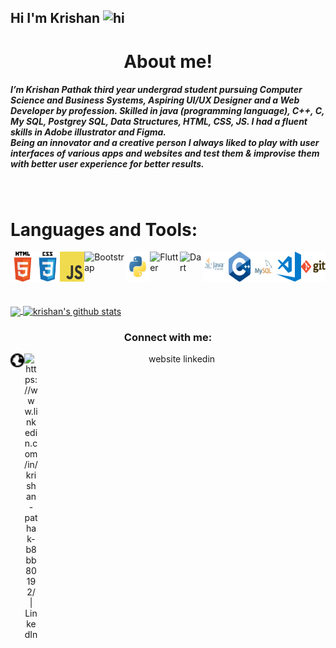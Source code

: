 ## Hi I'm Krishan <img src="https://user-images.githubusercontent.com/1303154/88677602-1635ba80-d120-11ea-84d8-d263ba5fc3c0.gif" width="28px" alt="hi">

<h1 style="text-align: center;"> About me!</h1>
<h5>I’m Krishan Pathak third year undergrad student pursuing Computer Science and Business Systems, Aspiring UI/UX Designer and a Web Developer by profession. Skilled in java (programming language), C++, C, My SQL, Postgrey SQL, Data Structures, HTML, CSS, JS. I had a fluent skills in Adobe illustrator and Figma.
  <br>
   Being an innovator and a creative person I always liked to play with user interfaces of various apps and websites and test them & improvise them with better user experience for better results.</h5>


    
    
<br><h1> **Languages and Tools:**  </h1>
<div style="display:flex;">
  <a><img height="48" src="https://raw.githubusercontent.com/github/explore/80688e429a7d4ef2fca1e82350fe8e3517d3494d/topics/html/html.png" alt="Html"></a>
  <a><img height="48" src="https://raw.githubusercontent.com/github/explore/80688e429a7d4ef2fca1e82350fe8e3517d3494d/topics/css/css.png" alt="CSS"></a>
  <a><img height="48" src="https://raw.githubusercontent.com/github/explore/80688e429a7d4ef2fca1e82350fe8e3517d3494d/topics/javascript/javascript.png" alt="JavaScript"></a>
  <a><img height="48" src="https://download.logo.wine/logo/Bootstrap_(front-end_framework)/Bootstrap_(front-end_framework)-Logo.wine.png" alt="Bootstrap"></a>
  <!-- <a><img style="width:3rem;margin-left: 0.6rem;" src="https://i.pinimg.com/originals/18/f1/72/18f1727873924ba58fde1f739d11b77b.png" alt="Figma"></a> -->
  <a><img height="48" src="https://raw.githubusercontent.com/github/explore/80688e429a7d4ef2fca1e82350fe8e3517d3494d/topics/python/python.png" alt="Python"></a>
  <a><img height="48" src="https://toharsh.github.io/static/images/flutter.png" alt="Flutter"></a>
  <a><img height="48" src="https://toharsh.github.io/static/images/dart.jpg" alt="Dart"></a>
  <a><img height="48" src="https://raw.githubusercontent.com/github/explore/80688e429a7d4ef2fca1e82350fe8e3517d3494d/topics/java/java.png" alt="java"></a>
  <a><img height="48" src="https://raw.githubusercontent.com/github/explore/80688e429a7d4ef2fca1e82350fe8e3517d3494d/topics/cpp/cpp.png" alt="cpp"></a>
  <a><img height="48" src="https://raw.githubusercontent.com/github/explore/80688e429a7d4ef2fca1e82350fe8e3517d3494d/topics/mysql/mysql.png" alt="MySQL"></a>
  <a><img height="48" src="https://raw.githubusercontent.com/github/explore/80688e429a7d4ef2fca1e82350fe8e3517d3494d/topics/visual-studio-code/visual-studio-code.png" alt="VS"></a>
  <a><img height="48" src="https://raw.githubusercontent.com/github/explore/80688e429a7d4ef2fca1e82350fe8e3517d3494d/topics/git/git.png" alt="git"></a>
 

</div>



<br>
<br>

<a href="https://github.com/iampawan">
  <img align="center" src="https://github-readme-stats.vercel.app/api/top-langs/?username=krishan821&theme=light&hide_langs_below=1" />
</a>
<a href="https://github.com/iampawan">
 <img align="center" src="https://github-readme-stats.vercel.app/api?username=krishan821&show_icons=true&theme=light&line_height=27" alt="krishan's github stats"/>
</a>

<div align="center">
  
 ### Connect with me:

<img align="left" alt="https://krishan821.github.io/p/" width="22px" src="https://raw.githubusercontent.com/iconic/open-iconic/master/svg/globe.svg" />website
<img align="left" alt="https://www.linkedin.com/in/krishan-pathak-b8bb80192/ | LinkedIn" width="22px" src="https://cdn.jsdelivr.net/npm/simple-icons@v3/icons/linkedin.svg" />linkedin

<br />



